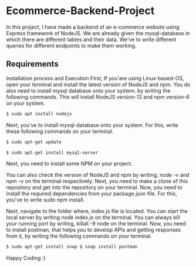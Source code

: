# Ecommerce-Backend-Project

In this project, I have made a backend of an e-commerce website using Express framework of NodeJS. We are already given the mysql-database in which there are different tables and their data. We've to write different queries for different endpoints to make them working.

## Requirements

Installation process and Execution First, If you'are using Linux-based-OS, open your terminal and install the latest version of NodeJS and npm. You do also need to install mysql database onto your system. by writing the following commands. This will install NodeJS version-12 and npm version-6 on your system.

```bash
$ sudo apt install nodejs
```

Next, you've to install mysql-database onto your system. For this, write these following commands on your terminal.

```bash
$ sudo apt-get update
```
```bash
$ sudo apt-get install mysql-server
```

Next, you need to install some NPM on your project.


You can also check the version of NodeJS and npm by writing, node -v and npm -v on the terminal respectively. Next, you need to make a clone of this repository and get into the repository on your terminal. Now, you need to install the required dependencies from your package.json file. For this, you've to write sudo npm install.

Next, navigate to the folder where, index.js file is located. You can start the local server by writing node index.js on the terminal. You can always kill your running port by writing, killall -9 node on the terminal. Now, you need to install postman, that helps you to develop APIs and getting responses from it, by writing the following commands on your terminal.

```bash
$ sudo apt-get install snap $ snap install postman
```

Happy Coding :)
